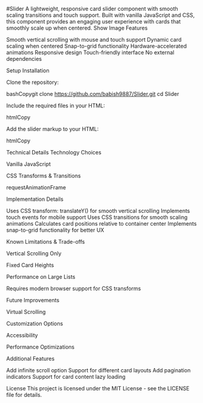 #Slider
A lightweight, responsive card slider component with smooth scaling transitions and touch support. Built with vanilla JavaScript and CSS, this component provides an engaging user experience with cards that smoothly scale up when centered.
Show Image
Features

Smooth vertical scrolling with mouse and touch support
Dynamic card scaling when centered
Snap-to-grid functionality
Hardware-accelerated animations
Responsive design
Touch-friendly interface
No external dependencies

Setup
Installation

Clone the repository:

bashCopygit clone https://github.com/babish9887/Slider.git
cd Slider

Include the required files in your HTML:

htmlCopy<link rel="stylesheet" href="style.css">
<script src="script.js" defer></script>

Add the slider markup to your HTML:

htmlCopy<div class="slider-container">
  <div class="slider">
    <div class="card">
      <div class="inner-top"></div>
      <div class="content">
        <div class="circle"></div>
        <div class="text-container">
          <div class="text-line-large"></div>
          <div class="text-line-small"></div>
        </div>
      </div>
    </div>
    <!-- Add more cards as needed -->
  </div>
</div>
Technical Details
Technology Choices

Vanilla JavaScript

CSS Transforms & Transitions

requestAnimationFrame



Implementation Details

Uses CSS transform: translateY() for smooth vertical scrolling
Implements touch events for mobile support
Uses CSS transitions for smooth scaling animations
Calculates card positions relative to container center
Implements snap-to-grid functionality for better UX

Known Limitations & Trade-offs

Vertical Scrolling Only

Fixed Card Heights

Performance on Large Lists

Requires modern browser support for CSS transforms



Future Improvements

Virtual Scrolling

Customization Options

Accessibility

Performance Optimizations

Additional Features

Add infinite scroll option
Support for different card layouts
Add pagination indicators
Support for card content lazy loading

License
This project is licensed under the MIT License - see the LICENSE file for details.